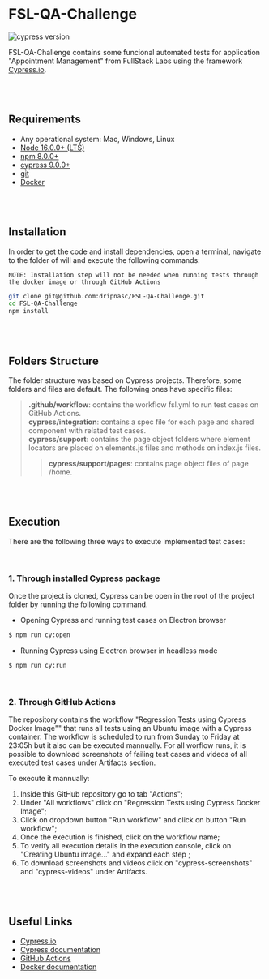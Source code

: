 # FSL-QA-Challenge
![cypress version](https://img.shields.io/badge/cypress-9.5.4-brigthgreen) 

FSL-QA-Challenge contains some funcional automated tests for application "Appointment Management" from FullStack Labs using the framework [Cypress.io](https://www.cypress.io/).

<br>
<br>

## Requirements
- Any operational system: Mac, Windows, Linux
- [Node 16.0.0+ (LTS)](https://nodejs.org/)
- [npm 8.0.0+](https://docs.npmjs.com/downloading-and-installing-node-js-and-npm)
- [cypress 9.0.0+](https://docs.cypress.io/guides/getting-started/installing-cypress)
- [git](https://git-scm.com)
- [Docker](https://docs.docker.com/desktop/#download-and-install)

<br>
<br>

## Installation
In order to get the code and install dependencies, open a terminal, navigate to the folder of will and execute the following commands:

`NOTE: Installation step will not be needed when running tests through the docker image or through GitHub Actions`

```bash
git clone git@github.com:dripnasc/FSL-QA-Challenge.git
cd FSL-QA-Challenge
npm install
```

<br>
<br>

## Folders Structure
The folder structure was based on Cypress projects. Therefore, some folders and files are default. The following ones have specific files:
>**.github/workflow**: contains the workflow fsl.yml to run test cases on GitHub Actions. <br>
>**cypress/integration**: contains a spec file for each page and shared component with related test cases. <br>
>**cypress/support**: contains the page object folders where element locators are placed on elements.js files and methods on index.js files. <br>
>>**cypress/support/pages**: contains page object files of page /home.  <br>

<br>
<br>

## Execution
There are the following three ways to execute implemented test cases:

<br>

### 1. Through installed Cypress package
Once the project is cloned, Cypress can be open in the root of the project folder by running the following command. 

- Opening Cypress and running test cases on Electron browser
```bash
$ npm run cy:open
```
- Running Cypress using Electron browser in headless mode
```bash
$ npm run cy:run
```

<br>

### 2. Through GitHub Actions
The repository contains the workflow "Regression Tests using Cypress Docker Image"" that runs all tests using an Ubuntu image with a Cypress container.
The workflow is scheduled to run from Sunday to Friday at 23:05h but it also can be executed mannually.
For all worflow runs, it is possible to download screenshots of failing test cases and videos of all executed test cases under Artifacts section.

To execute it mannually:
1. Inside this GitHub repository go to tab "Actions";
2. Under "All workflows" click on "Regression Tests using Cypress Docker Image";
3. Click on dropdown button "Run workflow" and click on button "Run workflow";
4. Once the execution is finished, click on the workflow name;
5. To verify all execution details in the execution console, click on "Creating Ubuntu image..." and expand each step ;
6. To download screenshots and videos click on "cypress-screenshots" and "cypress-videos" under Artifacts.


<br>
<br>

## Useful Links
- [Cypress.io](https://www.cypress.io/)
- [Cypress documentation](https://docs.cypress.io/)
- [GitHub Actions](https://docs.github.com/es/actions)
- [Docker documentation](https://docs.docker.com)


